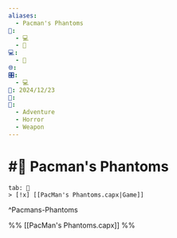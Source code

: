 ```yaml
---
aliases:
  - Pacman's Phantoms
📁:
  - 💻
  - 🎲
💻:
  - 🎲
🌐: 
🎛️:
  - 💻
📅: 2024/12/23
🔀: 
🎲:
  - Adventure
  - Horror
  - Weapon
---
```

# #🎲 Pacman's Phantoms

```tabs
tab: 🎲
> [!x] [[PacMan's Phantoms.capx|Game]]
```

^Pacmans-Phantoms

%%
[[PacMan's Phantoms.capx]]
%%